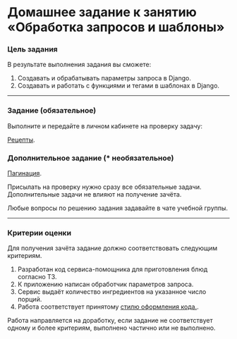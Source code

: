 # Домашнее задание к занятию «Обработка запросов и шаблоны»

### Цель задания

В результате выполнения задания вы сможете:

1. Создавать и обрабатывать параметры запроса в Django.
2. Создавать и работать с функциями и тегами в шаблонах в Django.

------

### Задание (обязательное)

Выполните и передайте в личном кабинете на проверку задачу:

[Рецепты](https://github.com/netology-code/dj-homeworks/tree/video/1.2-requests-templates/recipes).

### Дополнительное задание (* необязательное)

[Пагинация](https://github.com/netology-code/dj-homeworks/tree/video/1.2-requests-templates/pagination).

Присылать на проверку нужно сразу все обязательные задачи. Дополнительные задачи не влияют на получение зачёта.

Любые вопросы по решению задания задавайте в чате учебной группы.

------

### Критерии оценки

Для получения зачёта задание должно соответствовать следующим критериям.

1. Разработан код сервиса-помощника для приготовления блюд согласно ТЗ.
2. К приложению написан обработчик параметров запроса.
3. Сервис выдаёт количество ингредиентов на указанное число порций.
4. Работа соответствует принятому [стилю оформления кода.](https://github.com/netology-code/codestyle/tree/master/python).

Работа направляется на доработку, если задание не соответствует одному и более критериям, выполнено частично или не выполнено.
